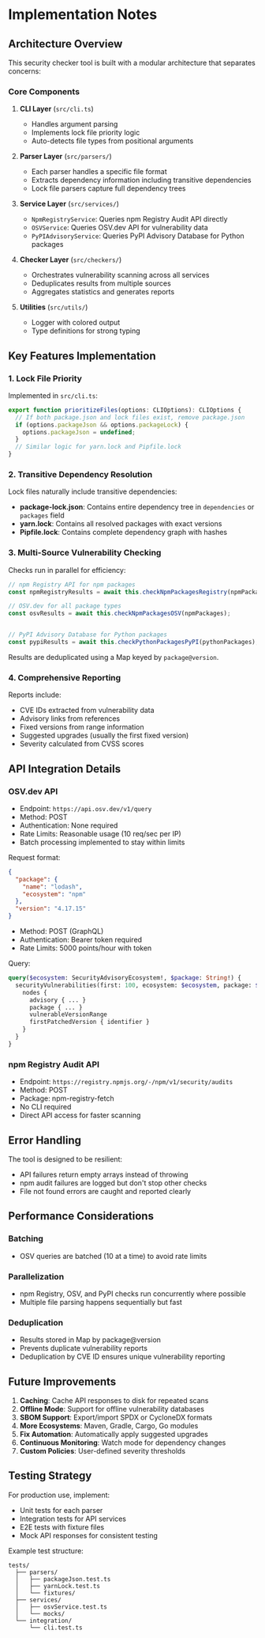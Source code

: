# Implementation Notes

## Architecture Overview

This security checker tool is built with a modular architecture that separates concerns:

### Core Components

1. **CLI Layer** (`src/cli.ts`)
   - Handles argument parsing
   - Implements lock file priority logic
   - Auto-detects file types from positional arguments

2. **Parser Layer** (`src/parsers/`)
   - Each parser handles a specific file format
   - Extracts dependency information including transitive dependencies
   - Lock file parsers capture full dependency trees

3. **Service Layer** (`src/services/`)
   - `NpmRegistryService`: Queries npm Registry Audit API directly
   - `OSVService`: Queries OSV.dev API for vulnerability data
   - `PyPIAdvisoryService`: Queries PyPI Advisory Database for Python packages

4. **Checker Layer** (`src/checkers/`)
   - Orchestrates vulnerability scanning across all services
   - Deduplicates results from multiple sources
   - Aggregates statistics and generates reports

5. **Utilities** (`src/utils/`)
   - Logger with colored output
   - Type definitions for strong typing

## Key Features Implementation

### 1. Lock File Priority

Implemented in `src/cli.ts`:
```typescript
export function prioritizeFiles(options: CLIOptions): CLIOptions {
  // If both package.json and lock files exist, remove package.json
  if (options.packageJson && options.packageLock) {
    options.packageJson = undefined;
  }
  // Similar logic for yarn.lock and Pipfile.lock
}
```

### 2. Transitive Dependency Resolution

Lock files naturally include transitive dependencies:
- **package-lock.json**: Contains entire dependency tree in `dependencies` or `packages` field
- **yarn.lock**: Contains all resolved packages with exact versions
- **Pipfile.lock**: Contains complete dependency graph with hashes

### 3. Multi-Source Vulnerability Checking

Checks run in parallel for efficiency:
```typescript
// npm Registry API for npm packages
const npmRegistryResults = await this.checkNpmPackagesRegistry(npmPackages);

// OSV.dev for all package types
const osvResults = await this.checkNpmPackagesOSV(npmPackages);


// PyPI Advisory Database for Python packages
const pypiResults = await this.checkPythonPackagesPyPI(pythonPackages);
```

Results are deduplicated using a Map keyed by `package@version`.

### 4. Comprehensive Reporting

Reports include:
- CVE IDs extracted from vulnerability data
- Advisory links from references
- Fixed versions from range information
- Suggested upgrades (usually the first fixed version)
- Severity calculated from CVSS scores

## API Integration Details

### OSV.dev API

- Endpoint: `https://api.osv.dev/v1/query`
- Method: POST
- Authentication: None required
- Rate Limits: Reasonable usage (10 req/sec per IP)
- Batch processing implemented to stay within limits

Request format:
```json
{
  "package": {
    "name": "lodash",
    "ecosystem": "npm"
  },
  "version": "4.17.15"
}
```

- Method: POST (GraphQL)
- Authentication: Bearer token required
- Rate Limits: 5000 points/hour with token

Query:
```graphql
query($ecosystem: SecurityAdvisoryEcosystem!, $package: String!) {
  securityVulnerabilities(first: 100, ecosystem: $ecosystem, package: $package) {
    nodes {
      advisory { ... }
      package { ... }
      vulnerableVersionRange
      firstPatchedVersion { identifier }
    }
  }
}
```

### npm Registry Audit API

- Endpoint: `https://registry.npmjs.org/-/npm/v1/security/audits`
- Method: POST
- Package: npm-registry-fetch
- No CLI required
- Direct API access for faster scanning

## Error Handling

The tool is designed to be resilient:
- API failures return empty arrays instead of throwing
- npm audit failures are logged but don't stop other checks
- File not found errors are caught and reported clearly

## Performance Considerations

### Batching
- OSV queries are batched (10 at a time) to avoid rate limits

### Parallelization
- npm Registry, OSV, and PyPI checks run concurrently where possible
- Multiple file parsing happens sequentially but fast

### Deduplication
- Results stored in Map by package@version
- Prevents duplicate vulnerability reports
- Deduplication by CVE ID ensures unique vulnerability reporting

## Future Improvements

1. **Caching**: Cache API responses to disk for repeated scans
2. **Offline Mode**: Support for offline vulnerability databases
3. **SBOM Support**: Export/import SPDX or CycloneDX formats
4. **More Ecosystems**: Maven, Gradle, Cargo, Go modules
5. **Fix Automation**: Automatically apply suggested upgrades
6. **Continuous Monitoring**: Watch mode for dependency changes
7. **Custom Policies**: User-defined severity thresholds

## Testing Strategy

For production use, implement:
- Unit tests for each parser
- Integration tests for API services
- E2E tests with fixture files
- Mock API responses for consistent testing

Example test structure:
```
tests/
  ├── parsers/
  │   ├── packageJson.test.ts
  │   ├── yarnLock.test.ts
  │   └── fixtures/
  ├── services/
  │   ├── osvService.test.ts
  │   └── mocks/
  └── integration/
      └── cli.test.ts
```
